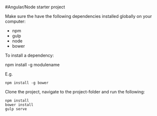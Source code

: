 #Angular/Node starter project

Make sure the have the following dependencies installed globally on your computer:

- npm
- gulp
- node
- bower

To install a dependency:

npm install -g modulename

E.g.

```
npm install -g bower
```


Clone the project, navigate to the project-folder and run the following:

```
npm install
bower install
gulp serve
```


